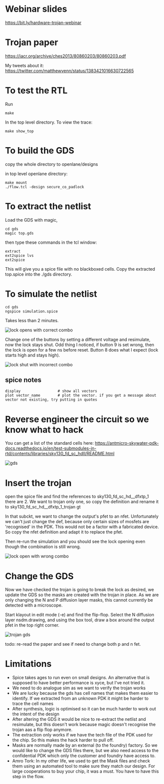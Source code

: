 # Webinar slides

https://bit.ly/hardware-trojan-webinar 

# Trojan paper

https://iacr.org/archive/ches2013/80860203/80860203.pdf

My tweets about it: https://twitter.com/matthewvenn/status/1383421016630722565

# To test the RTL

Run

    make

In the top level directory. To view the trace:

    make show_top

# To build the GDS

copy the whole directory to openlane/designs

in top level openlane directory:

    make mount
    ./flow.tcl -design secure_co_padlock

# To extract the netlist

Load the GDS with magic, 
    
    cd gds
    magic top.gds

then type these commands in the tcl window:

    extract
    ext2spice lvs
    ext2spice

This will give you a spice file with no blackboxed cells.
Copy the extracted top.spice into the ./gds directory.

# To simulate the netlist

    cd gds
    ngspice simulation.spice

Takes less than 2 minutes.

![lock opens with correct combo](pics/correct_combo_open_and_lock.png)

Change one of the buttons by setting a different voltage and resimulate, now the lock stays shut.
Odd thing I noticed, if button 9 is set wrong, then the lock is open for a few ns before reset.
Button 8 does what I expect (lock starts high and stays high).

![lock shut with incorrect combo](pics/wrong_combo_button_8_open_lock.png)

## spice notes

    display                 # show all vectors
    plot vector_name        # plot the vector. if you get a message about vector not existing, try putting in quotes

# Reverse engineer the circuit so we know what to hack

You can get a list of the standard cells here: https://antmicro-skywater-pdk-docs.readthedocs.io/en/test-submodules-in-rtd/contents/libraries/sky130_fd_sc_hdll/README.html

![gds](pics/gds.png)

# Insert the trojan

open the spice file and find the references to sky130_fd_sc_hd__dfxtp_1
there are 2. We want to trojan only one, so copy the definition and rename it to sky130_fd_sc_hd__dfxtp_1_trojan
gt

In that subckt, we want to change the output's pfet to an nfet. Unfortunately we can't just change the def, because
only certain sizes of mosfets are 'recognised' in the PDK. This would not be a factor with a fabricated device.
So copy the nfet definition and adapt it to replace the pfet.

Then re-run the simulation and you should see the lock opening even though the combination is still wrong.

![lock open with wrong combo](pics/trojan_open.png)

# Change the GDS

Now we have checked the trojan is going to break the lock as desired, we update the GDS so the masks are created
with the trojan in place. As we are only changing the N and P diffusion layer masks, this cannot currently be detected
with a microscope.

Start klayout in edit mode (-e) and find the flip-flop. Select the N diffusion layer nsdm.drawing, and using the box tool,
draw a box around the output pfet in the top right corner.

![trojan gds](pics/trojan_gds.png)

todo: re-read the paper and see if need to change both p and n fet.

# Limitations

* Spice takes ages to run even on small designs. An alternative that is supposed to have better performance is xyce, but I've not tried it.
* We need to do analogue sim as we want to verify the trojan works
* We are lucky because the gds has cell names that makes them easier to identify. If we extracted from an unknown PDK it might be harder to trace the cell names
* After synthesis, logic is optimised so it can be much harder to work out the intent of the design
* After altering the GDS it would be nice to re-extract the netlist and resimulate, but this doesn't work because magic doesn't recognise the trojan aas a flip flop anymore. 
* The extraction only works if we have the tech file of the PDK used for the chip. So this makes the hack harder to pull off.
* Masks are normally made by an external (to the foundry) factory. So we would like to change the GDS files there, but we also need access to the confidential PDK which only the customer and foundry have access to.
* Amro Tork: In my other life, we used to get the Mask files and check them using an automated tool to make sure they match our design.  For large cooperations to buy your chip, it was a must. You have to have this step in the flow.
